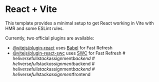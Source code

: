 # React + Vite

This template provides a minimal setup to get React working in Vite with HMR and some ESLint rules.

Currently, two official plugins are available:

- [@vitejs/plugin-react](https://github.com/vitejs/vite-plugin-react/blob/main/packages/plugin-react/README.md) uses [Babel](https://babeljs.io/) for Fast Refresh
- [@vitejs/plugin-react-swc](https://github.com/vitejs/vite-plugin-react-swc) uses [SWC](https://swc.rs/) for Fast Refresh
#   h e l i _ v e r s e _ f u l l _ s t a c k _ a s s i g n m e n t _ b a c k e n d  
 #   h e l i _ v e r s e _ f u l l _ s t a c k _ a s s i g n m e n t _ b a c k e n d  
 #   h e l i _ v e r s e _ f u l l _ s t a c k _ a s s i g n m e n t _ b a c k e n d  
 #   h e l i _ v e r s e _ f u l l _ s t a c k _ a s s i g n m e n t _ f r o n t e n d  
 
